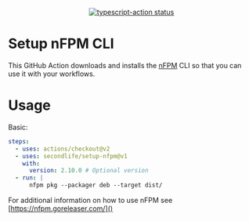 <p align="center">
  <a href="https://github.com/secondlife/setup-nvpm/actions"><img alt="typescript-action status" src="https://github.com/secondlife/setup-nfpm/workflows/build-test/badge.svg"></a>
</p>

# Setup nFPM CLI 

This GitHub Action downloads and installs the [nFPM][] CLI so that you can use it
with your workflows.

# Usage

Basic:

```yaml
steps:
  - uses: actions/checkout@v2
  - uses: secondlife/setup-nfpm@v1
    with:
      version: 2.10.0 # Optional version
  - run: |
      nfpm pkg --packager deb --target dist/
```

For additional information on how to use nFPM see [https://nfpm.goreleaser.com/]()

[nFPM]: https://github.com/goreleaser/nfpm
